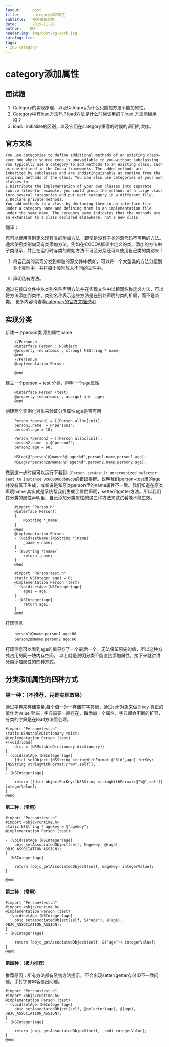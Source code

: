 ```yaml
---
layout:     post
title:      category添加属性
subtitle:   技术成长之路
date:       2019-11-26
author:    DM
header-img: img/post-bg-cook.jpg
catalog: true
tags:
- iOS category
---
```

# category添加属性
## 面试题
 1. Category的实现原理，以及Category为什么只能加方法不能加属性。
 2. Category中有load方法吗？load方法是什么时候调用的？load 方法能继承吗？
 3. load、initialize的区别，以及它们在category重写的时候的调用的次序。
 
## 官方文档
```
You use categories to define additional methods of an existing class—even one whose source code is unavailable to you—without subclassing. You typically use a category to add methods to an existing class, such as one defined in the Cocoa frameworks. The added methods are inherited by subclasses and are indistinguishable at runtime from the original methods of the class. You can also use categories of your own classes to:
1.Distribute the implementation of your own classes into separate source files—for example, you could group the methods of a large class into several categories and put each category in a different file.
2.Declare private methods.
You add methods to a class by declaring them in an interface file under a category name and defining them in an implementation file under the same name. The category name indicates that the methods are an extension to a class declared elsewhere, not a new class.
```
翻译：

您可以使用类别定义现有类的附加方法，即使是没有子类的源代码不可用的方法。通常使用类别向现有类添加方法，例如在COCOA框架中定义的类。添加的方法由子类继承，并且在运行时与类的原始方法不可区分您还可以使用自己类的类别来：

 1. 将自己类的实现分发到单独的源文件中例如，可以将一个大型类的方法分组到多个类别中，并将每个类别放入不同的文件中。

 2. 声明私有方法。

通过在接口文件中以类别名称声明方法并在实现文件中以相同名称定义方法，可以将方法添加到类中。类别名称表示这些方法是在别处声明的类的扩展，而不是新类。
更多内容请查看[category的官方文档说明](https://developer.apple.com/library/archive/documentation/General/Conceptual/DevPedia-CocoaCore/Category.html)

## 实现分类
新建一个person类 添加属性name
```
	//Person.h
	@interface Person : NSObject
	@property (nonatomic , strong) NSString * name;
	@end
	//Person.m
	@implementation Person

	@end
```
建立一个person + test 分类，声明一个age属性
```
	@interface Person (test)
	@property (nonatomic , assign) int  age;
	@end

```
创建两个实例化对象来验证分类属性age是否可用
```
	Person *person1 = [[Person alloc]init];
    person1.name  = @"person1";
    person1.age = 10;
    
    Person *person2 = [[Person alloc]init];
    person2.name  = @"person2";
    person2.age = 60;
    
    NSLog(@"person1的name:%@ age:%d",person1.name,person1.age);
    NSLog(@"person2的name:%@ age:%d",person2.name,person2.age);
```
做到这一步时候可以运行下看到```-[Person setAge:]: unrecognized selector sent to instance 0x600000db88d0```的错误提醒。说明我们person+test里的age并没有真正生成，或者说是和原类person里的name属性不一致。我们知道在原类声明name 其实就是系统帮我们生成了属性声明，setter和getter方法。所以我们在分类的属性声明里，自己添加分类属性的这三种方法来试试看能不能生效。
```
	#import "Person.h"
	@interface Person()
	{
		NSString *_name;
	}
	@end
	@implementation Person
	- (void)setName:(NSString *)name{
		_name = name;
	}
	- (NSString *)name{
		return _name;
	}
	@end
```
```
	#import "Person+test.h"
	static NSInteger age1 = 0;
	@implementation Person (test)
	- (void)setAge:(NSInteger)age{
	    age1 = age;
	}
	- (NSInteger)age{
	    return age1;
	}
	@end
```
打印信息
```
	person1的name:person1 age:60
	person2的name:person2 age:60
```

打印信息可以看到age的值只存了一个最后一个。无法保留原先的值，所以这种方式占用的同一块内存空间。
以上就是说明分类不能直接添加属性，接下来就讲讲分类添加属性的四种方式。
## 分类添加属性的四种方式
### 第一种：（不推荐，只是实现效果）
通过字典来存储变量,每个值一对一存储在字典里，通过self对象来做为key 真正的值作为value
弊端：字典需要一直存在，每添加一个属性，字典都会不断的扩容，分类的字典是在load方法里创建。
```
#import "Person+test.h"
static NSMutableDictionary *dict;
@implementation Person (test)
+(void)load{
    dict = [NSMutableDictionary dictionary];
}
- (void)setAge:(NSInteger)age{
    [dict setObject:[NSString stringWithFormat:@"%ld",age] forKey:[NSString stringWithFormat:@"%@",self]];
}
- (NSInteger)age{
    
    return [[dict objectForKey:[NSString stringWithFormat:@"%@",self]] integerValue];
}
@end
```
#### 第二种：（常用）
```
#import "Person+test.h"
#import <objc/runtime.h>
static NSString * agekey = @"agekey";
@implementation Person (test)

- (void)setAge:(NSInteger)age{
	objc_setAssociatedObject(self, &agekey, @(age), OBJC_ASSOCIATION_ASSIGN);
}
- (NSInteger)age{
	
	return [objc_getAssociatedObject(self, &agekey) integerValue];
}

@end
```
#### 第三种：（常用）
```
#import "Person+test.h"
#import <objc/runtime.h>
@implementation Person (test)
- (void)setAge:(NSInteger)age{
	objc_setAssociatedObject(self, &("age"), @(age), OBJC_ASSOCIATION_ASSIGN);
}
- (NSInteger)age{

	return [objc_getAssociatedObject(self, &("age")) integerValue];
}
@end
```
#### 第四种：（极力推荐）
推荐原因：所有方法都有系统方法提示，不会出现setter/getter存储ID不一致问题。手打字符串容易出问题。
```
#import "Person+test.h"
#import <objc/runtime.h>
@implementation Person (test)
- (void)setAge:(NSInteger)age{
    objc_setAssociatedObject(self, @selector(age), @(age), OBJC_ASSOCIATION_ASSIGN);
}
- (NSInteger)age{

    return [objc_getAssociatedObject(self, _cmd) integerValue];
}
@end
```
